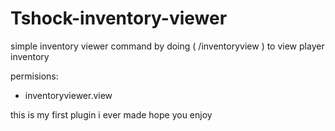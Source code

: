 # Tshock-inventory-viewer
simple inventory viewer command by doing (   /inventoryview <player> <type>  ) to view player inventory

permisions:
+ inventoryviewer.view


this is my first plugin i ever made hope you enjoy
